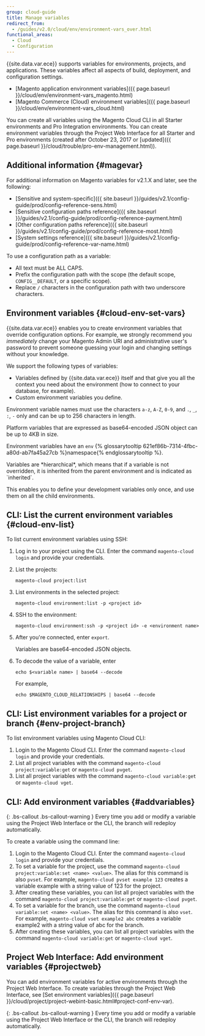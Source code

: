 ```yaml
---
group: cloud-guide
title: Manage variables
redirect_from:
  - /guides/v2.0/cloud/env/environment-vars_over.html
functional_areas:
  - Cloud
  - Configuration
---
```


{{site.data.var.ece}} supports variables for environments, projects, and applications. These variables affect all aspects of build, deployment, and configuration settings.

* [Magento application environment variables]({{ page.baseurl }}/cloud/env/environment-vars_magento.html)
* [Magento Commerce (Cloud) environment variables]({{ page.baseurl }}/cloud/env/environment-vars_cloud.html)

You can create all variables using the Magento Cloud CLI in all Starter environments and Pro Integration environments. You can create environment variables through the Project Web Interface for all Starter and Pro environments (created after October 23, 2017 or [updated]({{ page.baseurl }}/cloud/trouble/pro-env-management.html)).

## Additional information {#magevar}

For additional information on Magento variables for v2.1.X and later, see the following:

* [Sensitive and system-specific]({{ site.baseurl }}/guides/v2.1/config-guide/prod/config-reference-sens.html)
* [Sensitive configuration paths reference]({{ site.baseurl }}/guides/v2.1/config-guide/prod/config-reference-payment.html)
* [Other configuration paths reference]({{ site.baseurl }}/guides/v2.1/config-guide/prod/config-reference-most.html)
* [System settings reference]({{ site.baseurl }}/guides/v2.1/config-guide/prod/config-reference-var-name.html)

To use a configuration path as a variable:

*	All text must be ALL CAPS.
*	Prefix the configuration path with the scope (the default scope, `CONFIG__DEFAULT`, or a specific scope).
*	Replace `/` characters in the configuration path with two underscore characters.

## Environment variables {#cloud-env-set-vars}
{{site.data.var.ece}} enables you to create environment variables that override configuration options. For example, we strongly recommend you *immediately* change your Magento Admin URI and administrative user's password to prevent someone guessing your login and changing settings without your knowledge.

We support the following types of variables:

*   Variables defined by {{site.data.var.ece}} itself
and that give you all the context you need about the environment (how to
connect to your database, for example).
*   Custom environment variables you define.

Environment variable names must use the characters `a-z`, `A-Z`, `0-9`, and `.`, `_`, `:`, `-` only and can be up to 256 characters in length.

Platform variables that are expressed as base64-encoded JSON object can be up to 4KB in size.

Environment variables have an `env` {% glossarytooltip 621ef86b-7314-4fbc-a80d-ab7fa45a27cb %}namespace{% endglossarytooltip %}.

<div class="bs-callout bs-callout-info" id="info" markdown="1">
Variables are *hierarchical*, which means that if a variable is not overridden, it is inherited from the parent environment and is indicated as `inherited`.

This enables you to define your development variables only once, and use them on all the child environments.
</div>

## CLI: List the current environment variables {#cloud-env-list}

To list current environment variables using SSH:

1.	Log in to your project using the CLI. Enter the command `magento-cloud login` and provide your credentials.
2.	List the projects:

		magento-cloud project:list
3.	List environments in the selected project:

		magento-cloud environment:list -p <project id>
4.	SSH to the environment:

		magento-cloud environment:ssh -p <project id> -e <environment name>
5.	After you're connected, enter `export`.

	Variables are base64-encoded JSON objects.

6.	To decode the value of a variable, enter

		echo $<variable name> | base64 --decode

	For example,

		echo $MAGENTO_CLOUD_RELATIONSHIPS | base64 --decode

## CLI: List environment variables for a project or branch {#env-project-branch}

To list environment variables using Magento Cloud CLI:

1. Login to the Magento Cloud CLI. Enter the command `magento-cloud login` and provide your credentials.
2. List all project variables with the command `magento-cloud project:variable:get` or `magento-cloud pvget`.
3. List all project variables with the command `magento-cloud variable:get` or `magento-cloud vget`.

## CLI: Add environment variables {#addvariables}

{: .bs-callout .bs-callout-warning }
Every time you add or modify a variable using the Project Web Interface or the CLI, the branch will redeploy automatically.

To create a variable using the command line:

1. Login to the Magento Cloud CLI. Enter the command `magento-cloud login` and provide your credentials.
2. To set a variable for the project, use the command `magento-cloud project:variable:set <name> <value>`. The alias for this command is also `pvset`. For example, `magento-cloud pvset example 123` creates a variable example with a string value of 123 for the project.
3. After creating these variables, you can list all project variables with the command `magento-cloud project:variable:get` or `magento-cloud pvget`.
4. To set a variable for the branch, use the command `magento-cloud variable:set <name> <value>`. The alias for this command is also `vset`. For example, `magento-cloud vset example2 abc` creates a variable example2 with a string value of abc for the branch.
5. After creating these variables, you can list all project variables with the command `magento-cloud variable:get` or `magento-cloud vget`.

## Project Web Interface: Add environment variables {#projectweb}

You can add environment variables for active environments through the Project Web Interface. To create variables through the Project Web Interface, see [Set environment variables]({{ page.baseurl }}/cloud/project/project-webint-basic.html#project-conf-env-var).

{: .bs-callout .bs-callout-warning }
Every time you add or modify a variable using the Project Web Interface or the CLI, the branch will redeploy automatically.
